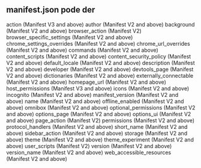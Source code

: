 


## manifest.json pode der
action (Manifest V3 and above)
author (Manifest V2 and above)
background (Manifest V2 and above)
browser_action (Manifest V2)
browser_specific_settings (Manifest V2 and above)
chrome_settings_overrides (Manifest V2 and above)
chrome_url_overrides (Manifest V2 and above)
commands (Manifest V2 and above)
content_scripts (Manifest V2 and above)
content_security_policy (Manifest V2 and above)
default_locale (Manifest V2 and above)
description (Manifest V2 and above)
developer (Manifest V2 and above)
devtools_page (Manifest V2 and above)
dictionaries (Manifest V2 and above)
externally_connectable (Manifest V2 and above)
homepage_url (Manifest V2 and above)
host_permissions (Manifest V3 and above)
icons (Manifest V2 and above)
incognito (Manifest V2 and above)
manifest_version (Manifest V2 and above)
name (Manifest V2 and above)
offline_enabled (Manifest V2 and above)
omnibox (Manifest V2 and above)
optional_permissions (Manifest V2 and above)
options_page (Manifest V2 and above)
options_ui (Manifest V2 and above)
page_action (Manifest V2)
permissions (Manifest V2 and above)
protocol_handlers (Manifest V2 and above)
short_name (Manifest V2 and above)
sidebar_action (Manifest V2 and above)
storage (Manifest V2 and above)
theme (Manifest V2 and above)
theme_experiment (Manifest V2 and above)
user_scripts (Manifest V2)
version (Manifest V2 and above)
version_name (Manifest V2 and above)
web_accessible_resources (Manifest V2 and above)
